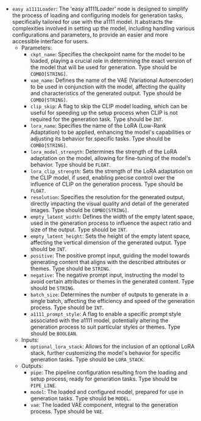 - `easy a1111Loader`: The 'easy a1111Loader' node is designed to simplify the process of loading and configuring models for generation tasks, specifically tailored for use with the a1111 model. It abstracts the complexities involved in setting up the model, including handling various configurations and parameters, to provide an easier and more accessible interface for users.
    - Parameters:
        - `ckpt_name`: Specifies the checkpoint name for the model to be loaded, playing a crucial role in determining the exact version of the model that will be used for generation. Type should be `COMBO[STRING]`.
        - `vae_name`: Defines the name of the VAE (Variational Autoencoder) to be used in conjunction with the model, affecting the quality and characteristics of the generated output. Type should be `COMBO[STRING]`.
        - `clip_skip`: A flag to skip the CLIP model loading, which can be useful for speeding up the setup process when CLIP is not required for the generation task. Type should be `INT`.
        - `lora_name`: Specifies the name of the LoRA (Low-Rank Adaptation) to be applied, enhancing the model's capabilities or adjusting its behavior for specific tasks. Type should be `COMBO[STRING]`.
        - `lora_model_strength`: Determines the strength of the LoRA adaptation on the model, allowing for fine-tuning of the model's behavior. Type should be `FLOAT`.
        - `lora_clip_strength`: Sets the strength of the LoRA adaptation on the CLIP model, if used, enabling precise control over the influence of CLIP on the generation process. Type should be `FLOAT`.
        - `resolution`: Specifies the resolution for the generated output, directly impacting the visual quality and detail of the generated images. Type should be `COMBO[STRING]`.
        - `empty_latent_width`: Defines the width of the empty latent space, used in the generation process to influence the aspect ratio and size of the output. Type should be `INT`.
        - `empty_latent_height`: Sets the height of the empty latent space, affecting the vertical dimension of the generated output. Type should be `INT`.
        - `positive`: The positive prompt input, guiding the model towards generating content that aligns with the described attributes or themes. Type should be `STRING`.
        - `negative`: The negative prompt input, instructing the model to avoid certain attributes or themes in the generated content. Type should be `STRING`.
        - `batch_size`: Determines the number of outputs to generate in a single batch, affecting the efficiency and speed of the generation process. Type should be `INT`.
        - `a1111_prompt_style`: A flag to enable a specific prompt style associated with the a1111 model, potentially altering the generation process to suit particular styles or themes. Type should be `BOOLEAN`.
    - Inputs:
        - `optional_lora_stack`: Allows for the inclusion of an optional LoRA stack, further customizing the model's behavior for specific generation tasks. Type should be `LORA_STACK`.
    - Outputs:
        - `pipe`: The pipeline configuration resulting from the loading and setup process, ready for generation tasks. Type should be `PIPE_LINE`.
        - `model`: The loaded and configured model, prepared for use in generation tasks. Type should be `MODEL`.
        - `vae`: The loaded VAE component, integral to the generation process. Type should be `VAE`.

